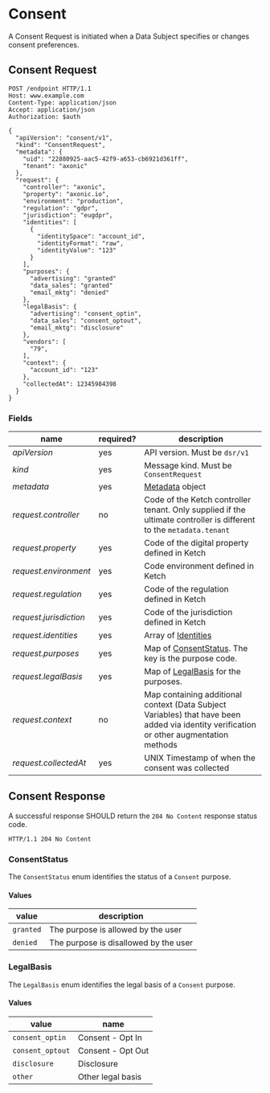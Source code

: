 # Consent

A Consent Request is initiated when a Data Subject specifies or changes consent preferences.

## Consent Request

```http request
POST /endpoint HTTP/1.1
Host: www.example.com
Content-Type: application/json
Accept: application/json
Authorization: $auth

{
  "apiVersion": "consent/v1",
  "kind": "ConsentRequest",
  "metadata": {
    "uid": "22880925-aac5-42f9-a653-cb6921d361ff",
    "tenant": "axonic"
  },
  "request": {
    "controller": "axonic",
    "property": "axonic.io",
    "environment": "production",
    "regulation": "gdpr",
    "jurisdiction": "eugdpr",
    "identities": [
      {
        "identitySpace": "account_id",
        "identityFormat": "raw",
        "identityValue": "123"
      }
    ],
    "purposes": {
      "advertising": "granted"
      "data_sales": "granted"
      "email_mktg": "denied"
    },
    "legalBasis": {
      "advertising": "consent_optin",
      "data_sales": "consent_optout",
      "email_mktg": "disclosure"
    },
    "vendors": [
      "79",
    ],
    "context": {
      "account_id": "123"
    },
    "collectedAt": 12345984398
  }
}
```

### Fields

| name                   | required? | description                                                                                                                             |
| ---------------------- | --------- | --------------------------------------------------------------------------------------------------------------------------------------- |
| *apiVersion*           | yes       | API version. Must be `dsr/v1`                                                                                                           |
| *kind*                 | yes       | Message kind. Must be `ConsentRequest`                                                                                                  |
| *metadata*             | yes       | [Metadata](../../runtime/v1/Metadata.md) object                                                                                         |
| *request.controller*   | no        | Code of the Ketch controller tenant. Only supplied if the ultimate controller is different to the `metadata.tenant`                     |
| *request.property*     | yes       | Code of the digital property defined in Ketch                                                                                           |
| *request.environment*  | yes       | Code environment defined in Ketch                                                                                                       |
| *request.regulation*   | yes       | Code of the regulation defined in Ketch                                                                                                 |
| *request.jurisdiction* | yes       | Code of the jurisdiction defined in Ketch                                                                                               |
| *request.identities*   | yes       | Array of [Identities](../../dsr/v1/README.md#Identity)                                                                                  |
| *request.purposes*     | yes       | Map of [ConsentStatus](#ConsentStatus). The key is the purpose code.                                                                    |
| *request.legalBasis*   | yes       | Map of [LegalBasis](#LegalBasis) for the purposes.                                                                                      |
| *request.context*      | no        | Map containing additional context (Data Subject Variables) that have been added via identity verification or other augmentation methods |
| *request.collectedAt*  | yes       | UNIX Timestamp of when the consent was collected                                                                                        |

## Consent Response

A successful response SHOULD return the `204 No Content` response status code.

```http request
HTTP/1.1 204 No Content
```

### ConsentStatus

The `ConsentStatus` enum identifies the status of a `Consent` purpose.

#### Values

| value     | description                           |
| --------- | ------------------------------------- |
| `granted` | The purpose is allowed by the user    |
| `denied`  | The purpose is disallowed by the user |

### LegalBasis

The `LegalBasis` enum identifies the legal basis of a `Consent` purpose.

#### Values

| value            | name              |
| ---------------- | ----------------- |
| `consent_optin`  | Consent - Opt In  |
| `consent_optout` | Consent - Opt Out |
| `disclosure`     | Disclosure        |
| `other`          | Other legal basis |
